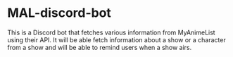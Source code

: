 # MAL-discord-bot
This is a Discord bot that fetches various information from MyAnimeList using their API.
It will be able fetch information about a show or a character from a show and will be able to remind users when a show airs.
